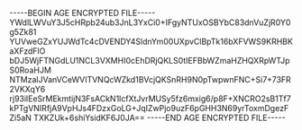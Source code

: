 -----BEGIN AGE ENCRYPTED FILE-----
YWdlLWVuY3J5cHRpb24ub3JnL3YxCi0+IFgyNTUxOSBYbC83dnVuZjR0Y0g5Zk81
YUVweGZxYUJWdTc4cDVENDY4SldnYm00UXpvClBpTk16bXFVWS9KRHBKaXFzdFlO
bDJ5WjFTNGdLU1NCL3VXMHI0cEhDRjQKLS0tIEFBbWZmaHZHQXRpWTJpS0RoaHJM
NTMzalJVanVCeWVITVNQcWZkd1BVcjQKSnRH9N0pTwpwnFNC+Si7+73FR2VKXqY6
rj93ilEeSrMEkmtijN3FsACkN1lcfXtJvrMUSy5fz6mxig6/p8F+XNCRO2sB1Tf7
kPTgVNIRfjA9VpHJs4FDzxGoLG+JqIZwPjo9uzF6pGHH3N69yrToxmDgezFZi5aN
TXKZUk+6shiYsidKF6J0JA==
-----END AGE ENCRYPTED FILE-----
